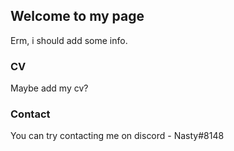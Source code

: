 ## Welcome to my page

Erm, i should add some info.


### CV

Maybe add my cv?


### Contact

You can try contacting me on discord - Nasty#8148
